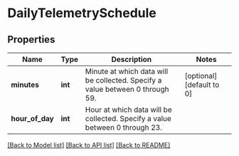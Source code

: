 # DailyTelemetrySchedule

## Properties
Name | Type | Description | Notes
------------ | ------------- | ------------- | -------------
**minutes** | **int** | Minute at which data will be collected. Specify a value between 0 through 59.  | [optional] [default to 0]
**hour_of_day** | **int** | Hour at which data will be collected. Specify a value between 0 through 23.  | 

[[Back to Model list]](../README.md#documentation-for-models) [[Back to API list]](../README.md#documentation-for-api-endpoints) [[Back to README]](../README.md)

